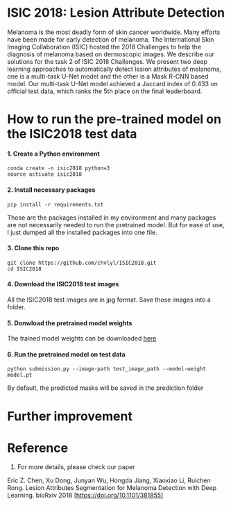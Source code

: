 # ISIC 2018: Lesion Attribute Detection
Melanoma is the most deadly form of skin cancer worldwide. Many efforts have been made for early detection of melanoma. The International Skin Imaging Collaboration (ISIC) hosted the 2018 Challenges to help the diagnosis of melanoma based on dermoscopic images. We describe our solutions for the task 2 of ISIC 2018 Challenges. We present two deep learning approaches to automatically detect lesion attributes of melanoma, one is a multi-task U-Net model and the other is a Mask R-CNN based model. Our multi-task U-Net model achieved a Jaccard index of 0.433 on official test data, which ranks the 5th place on the final leaderboard.

# How to run the pre-trained model on the ISIC2018 test data

#### 1. Create a Python environment
```
conda create -n isic2018 python=3
source activate isic2018
```

#### 2. Install necessary packages
```
pip install -r requirements.txt
```
Those are the packages installed in my environment and many packages are not necessarily needed to run the pretrained model. But for ease of use, I just dumped all the installed packages into one file.

#### 3. Clone this repo
```
git clone https://github.com/chvlyl/ISIC2018.git
cd ISIC2018
```

#### 4. Download the ISIC2018 test images
All the ISIC2018 test images are in jpg format. Save those images into a folder.

#### 5. Donwload the pretrained model weights
The trained model weights can be downloaded [here](https://drive.google.com/drive/folders/1oxA7AXwnIug2H91r_49qthekz6UP47rc?usp=sharing)

#### 6. Run the pretrained model on test data
```
python submission.py --image-path test_image_path --model-weight model.pt
```
By default, the predicted masks will be saved in the prediction folder

# Further improvement

# Reference	
1. For more details, please check our paper

Eric Z. Chen, Xu Dong, Junyan Wu, Hongda Jiang, Xiaoxiao Li, Ruichen Rong. Lesion Attributes Segmentation for Melanoma Detection with Deep Learning. bioRxiv 2018 [https://doi.org/10.1101/381855]
